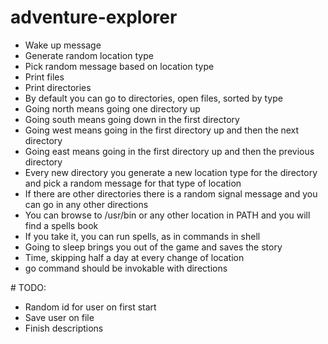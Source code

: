 # adventure-explorer

 - Wake up message
 - Generate random location type
 - Pick random message based on location type
 - Print files
 - Print directories
 - By default you can go to directories, open files, sorted by type
 - Going north means going one directory up
 - Going south means going down in the first directory
 - Going west means going in the first directory up and then the next directory
 - Going east means going in the first directory up and then the previous directory
 - Every new directory you generate a new location type for the directory and pick a random message for that type of location
 - If there are other directories there is a random signal message and you can go in any other directions
 - You can browse to /usr/bin or any other location in PATH and you will find a spells book
 - If you take it, you can run spells, as in commands in shell
 - Going to sleep brings you out of the game and saves the story
 - Time, skipping half a day at every change of location
 - go command should be invokable with directions

 # TODO:

 - Random id for user on first start
 - Save user on file
 - Finish descriptions